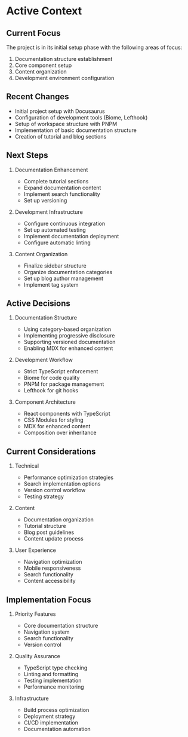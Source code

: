 # Active Context

## Current Focus
The project is in its initial setup phase with the following areas of focus:
1. Documentation structure establishment
2. Core component setup
3. Content organization
4. Development environment configuration

## Recent Changes
- Initial project setup with Docusaurus
- Configuration of development tools (Biome, Lefthook)
- Setup of workspace structure with PNPM
- Implementation of basic documentation structure
- Creation of tutorial and blog sections

## Next Steps
1. Documentation Enhancement
   - Complete tutorial sections
   - Expand documentation content
   - Implement search functionality
   - Set up versioning

2. Development Infrastructure
   - Configure continuous integration
   - Set up automated testing
   - Implement documentation deployment
   - Configure automatic linting

3. Content Organization
   - Finalize sidebar structure
   - Organize documentation categories
   - Set up blog author management
   - Implement tag system

## Active Decisions
1. Documentation Structure
   - Using category-based organization
   - Implementing progressive disclosure
   - Supporting versioned documentation
   - Enabling MDX for enhanced content

2. Development Workflow
   - Strict TypeScript enforcement
   - Biome for code quality
   - PNPM for package management
   - Lefthook for git hooks

3. Component Architecture
   - React components with TypeScript
   - CSS Modules for styling
   - MDX for enhanced content
   - Composition over inheritance

## Current Considerations
1. Technical
   - Performance optimization strategies
   - Search implementation options
   - Version control workflow
   - Testing strategy

2. Content
   - Documentation organization
   - Tutorial structure
   - Blog post guidelines
   - Content update process

3. User Experience
   - Navigation optimization
   - Mobile responsiveness
   - Search functionality
   - Content accessibility

## Implementation Focus
1. Priority Features
   - Core documentation structure
   - Navigation system
   - Search functionality
   - Version control

2. Quality Assurance
   - TypeScript type checking
   - Linting and formatting
   - Testing implementation
   - Performance monitoring

3. Infrastructure
   - Build process optimization
   - Deployment strategy
   - CI/CD implementation
   - Documentation automation
